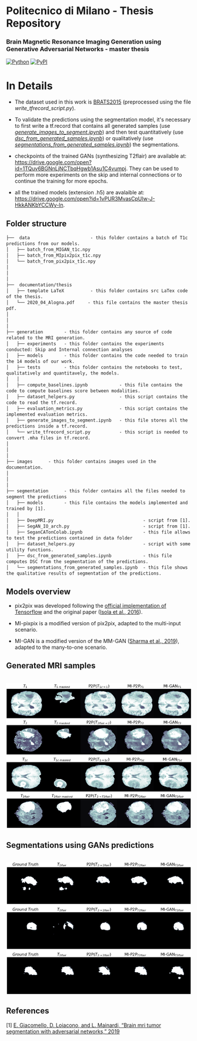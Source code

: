 # Politecnico di Milano - Thesis Repository

### Brain Magnetic Resonance Imaging Generation using Generative Adversarial Networks - master thesis

[![Python](https://img.shields.io/pypi/pyversions/tensorflow.svg?style=plastic)](https://badge.fury.io/py/tensorflow)
[![PyPI](https://badge.fury.io/py/tensorflow.svg)](https://badge.fury.io/py/tensorflow)


# In Details

- The dataset used in this work is [BRATS2015](https://www.smir.ch/BraTS/Start2015) (preprocessed using the file *write_tfrecord_script.py*).


- To validate the predictions using the segmentation model, it's necessary to first write a tf.record that contains all generated samples (use  *[generate_images_to_segment.ipynb](generation/generate_images_to_segment.ipynb)*) and then test quantitatively (use *[dsc_from_generated_samples.ipynb](segmentation/dsc_from_generated_samples.ipynb)*) or qualitatively (use *[segmentations_from_generated_samples.ipynb](segmentation/segmentations_from_generated_samples.ipynb)*) the segmentations.

- checkpoints of the trained GANs (synthesizing T2flair) are available at: https://drive.google.com/open?id=1TQuv6BGNnLjNCTbqHgwb1Asu1C4vumpj. They can be used to perform more experiments on the skip and internal connections or to continue the training for more epochs.

- all the trained models (extension .h5) are avalaible at: https://drive.google.com/open?id=1vPUR3MvasCpUIw-J-HkkANKbYCCWy-ln.

Folder structure
--------------

```
├──  data                       - this folder contains a batch of T1c predictions from our models. 
│   ├── batch_from_MIGAN_t1c.npy 
│   ├── batch_from_MIpix2pix_t1c.npy 
│   └── batch_from_pix2pix_t1c.npy
│ 
│
│
├──  documentation/thesis
│   ├── template LaTeX          - this folder contains src LaTex code of the thesis.
│   └── 2020_04_Alogna.pdf     - this file contains the master thesis pdf.
│ 
│
│
├── generation        - this folder contains any source of code related to the MRI generation.
│   ├── experiments   - this folder contains the experiments conducted: Skip and Internal connection analyses
│   ├── models        - this folder contains the code needed to train the 14 models of our work. 
│   ├── tests         - this folder contains the notebooks to test, qualitatively and quantitavely, the models.
│   │
│   ├── compute_baselines.ipynb            - this file contains the code to compute baselines score between modalities.
│   ├── dataset_helpers.py                 - this script contains the code to read the tf.record.
│   ├── evaluation_metrics.py              - this script contains the implemented evaluation metrics.
│   ├── generate_images_to_segment.ipynb   - this file stores all the predictions inside a tf.record.
│   └── write_tfrecord_script.py           - this script is needed to convert .mha files in tf.record.
│
│
│
├── images      - this folder contains images used in the documentation.
│
│
│
├── segmentation      - this folder contains all the files needed to segment the predictions
│   ├── models        - this file contains the models implemented and trained by [1].
│   │
│   ├── DeepMRI.py                                  - script from [1].
│   ├── SegAN_IO_arch.py                            - script from [1].
│   ├── SeganCATonColab.ipynb                       - this file allows to test the predictions contained in data folder
│   ├── dataset_helpers.py                          - script with some utility functions.
│   ├── dsc_from_generated_samples.ipynb            - this file computes DSC from the segmentation of the predictions.
│   └── segmentations_from_generated_samples.ipynb  - this file shows the qualitative results of segmentation of the predictions.

```
Models overview
--------------

- pix2pix was developed following the [official implementation of Tensorflow](http://tensorflow.org/tutorials/generative/pix2pix) and the original paper ([Isola et al., 2016](
https://arxiv.org/abs/1611.07004)).

- MI-pixpix is a modified version of pix2pix, adapted to the multi-input scenario. 

- MI-GAN is a modified version of the MM-GAN ([Sharma et al., 2019](https://arxiv.org/abs/1904.12200)), adapted to the many-to-one scenario.


Generated MRI samples
--------------
<br />

<img src="/images/generated_samples.png" alt="alt text" width="720" height="">

Segmentations using GANs predictions
--------------

<br />
<img src="/images/segmented_samples.png" alt="alt text" width="720" height="">

References
--------------

[1] [E. Giacomello, D. Loiacono, and L. Mainardi, “Brain mri tumor segmentation with adversarial networks,” 2019](https://arxiv.org/abs/1910.02717)
